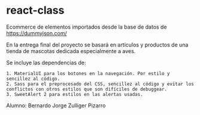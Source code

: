 # react-class

Ecommerce de elementos importados desde la base de datos de https://dummyjson.com/

En la entrega final del proyecto se basará en artículos y productos de una tienda de mascotas dedicada especialmente a aves.

Se incluye las dependencias de:

    1. MaterialUI para los botones en la navegación. Por estilo y sencillez al código.
    2. Sass para el preprocesado del CSS, sencillez al código y evitar los conflictos con otros estilos que son difíciles de debuggear.
    3. SweetAlert 2 para estilos en las alertas usadas.


Alumno: Bernardo Jorge Zulliger Pizarro